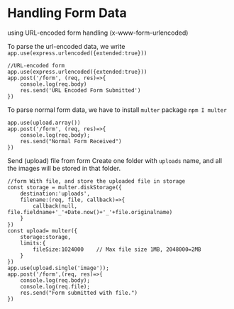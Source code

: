 # Handling Form Data

using URL-encoded form handling (x-www-form-urlencoded)

To parse the url-encoded data, we write `app.use(express.urlencoded({extended:true}))`

    //URL-encoded form
    app.use(express.urlencoded({extended:true}))
    app.post('/form', (req, res)=>{
        console.log(req.body)
        res.send('URL Encoded Form Submitted')
    })

To parse normal form data, we have to install `multer` package
`npm I multer`

    app.use(upload.array())
    app.post('/form', (req, res)=>{
        console.log(req.body);
        res.send("Normal Form Received")  
    })
Send (upload) file from form 
Create one folder with `uploads` name, and all the images will be stored in that folder.

    //form With file, and store the uploaded file in storage
    const storage = multer.diskStorage({
        destination:'uploads',
        filename:(req, file, callback)=>{
            callback(null, file.fieldname+'_'+Date.now()+'_'+file.originalname)
        }
    })
    const upload= multer({
        storage:storage,
        limits:{
            fileSize:1024000    // Max file size 1MB, 2048000=2MB
        }
    })
    app.use(upload.single('image'));
    app.post('/form',(req, res)=>{
        console.log(req.body);
        console.log(req.file);
        res.send("Form submitted with file.") 
    })

